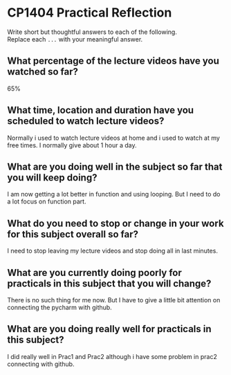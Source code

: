 # CP1404 Practical Reflection

Write short but thoughtful answers to each of the following.  
Replace each `...` with your meaningful answer.

## What percentage of the lecture videos have you watched so far?

65%

## What time, location and duration have you scheduled to watch lecture videos?

Normally i used to watch lecture videos at home and i used to watch at my free times. I normally give about 1 hour a day.

## What are you doing well in the subject so far that you will keep doing?

I am now getting a lot better in function and using looping. But I need to do a lot focus on function part.

## What do you need to stop or change in your work for this subject overall so far?

I need to stop leaving my lecture videos and stop doing all in last minutes.

## What are you currently doing poorly for practicals in this subject that you will change?

There is no such thing for me now. But I have to give a little bit attention on connecting the pycharm with github.

## What are you doing really well for practicals in this subject?

I did really well in Prac1 and Prac2 although i have some problem in prac2 connecting with github.
